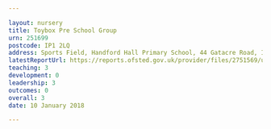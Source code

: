 ```yaml
---

layout: nursery
title: Toybox Pre School Group
urn: 251699
postcode: IP1 2LQ
address: Sports Field, Handford Hall Primary School, 44 Gatacre Road, Ipswich, Suffolk, IP1 2LQ
latestReportUrl: https://reports.ofsted.gov.uk/provider/files/2751569/urn/251699.pdf
teaching: 3
development: 0
leadership: 3
outcomes: 0
overall: 3
date: 10 January 2018

---
```


